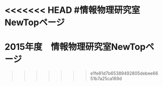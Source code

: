 <<<<<<< HEAD
#情報物理研究室NewTopページ
=======
# 2015年度　情報物理研究室NewTopページ
>>>>>>> e1fe81d7b65389492805debee6651b7a25ca169d
